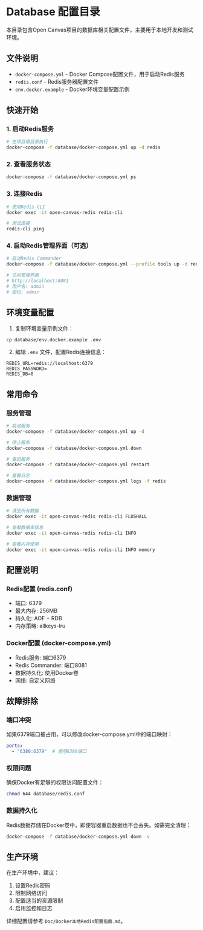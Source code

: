 # Database 配置目录

本目录包含Open Canvas项目的数据库相关配置文件，主要用于本地开发和测试环境。

## 文件说明

- `docker-compose.yml` - Docker Compose配置文件，用于启动Redis服务
- `redis.conf` - Redis服务器配置文件
- `env.docker.example` - Docker环境变量配置示例

## 快速开始

### 1. 启动Redis服务

```bash
# 在项目根目录执行
docker-compose -f database/docker-compose.yml up -d redis
```

### 2. 查看服务状态

```bash
docker-compose -f database/docker-compose.yml ps
```

### 3. 连接Redis

```bash
# 使用Redis CLI
docker exec -it open-canvas-redis redis-cli

# 测试连接
redis-cli ping
```

### 4. 启动Redis管理界面（可选）

```bash
# 启动Redis Commander
docker-compose -f database/docker-compose.yml --profile tools up -d redis-commander

# 访问管理界面
# http://localhost:8081
# 用户名: admin
# 密码: admin
```

## 环境变量配置

1. 复制环境变量示例文件：
```bash
cp database/env.docker.example .env
```

2. 编辑 `.env` 文件，配置Redis连接信息：
```env
REDIS_URL=redis://localhost:6379
REDIS_PASSWORD=
REDIS_DB=0
```

## 常用命令

### 服务管理
```bash
# 启动服务
docker-compose -f database/docker-compose.yml up -d

# 停止服务
docker-compose -f database/docker-compose.yml down

# 重启服务
docker-compose -f database/docker-compose.yml restart

# 查看日志
docker-compose -f database/docker-compose.yml logs -f redis
```

### 数据管理
```bash
# 清空所有数据
docker exec -it open-canvas-redis redis-cli FLUSHALL

# 查看数据库信息
docker exec -it open-canvas-redis redis-cli INFO

# 查看内存使用
docker exec -it open-canvas-redis redis-cli INFO memory
```

## 配置说明

### Redis配置 (redis.conf)
- 端口: 6379
- 最大内存: 256MB
- 持久化: AOF + RDB
- 内存策略: allkeys-lru

### Docker配置 (docker-compose.yml)
- Redis服务: 端口6379
- Redis Commander: 端口8081
- 数据持久化: 使用Docker卷
- 网络: 自定义网络

## 故障排除

### 端口冲突
如果6379端口被占用，可以修改docker-compose.yml中的端口映射：
```yaml
ports:
  - "6380:6379"  # 使用6380端口
```

### 权限问题
确保Docker有足够的权限访问配置文件：
```bash
chmod 644 database/redis.conf
```

### 数据持久化
Redis数据存储在Docker卷中，即使容器重启数据也不会丢失。如需完全清理：
```bash
docker-compose -f database/docker-compose.yml down -v
```

## 生产环境

在生产环境中，建议：
1. 设置Redis密码
2. 限制网络访问
3. 配置适当的资源限制
4. 启用监控和日志

详细配置请参考 `Doc/Docker本地Redis配置指南.md`。
